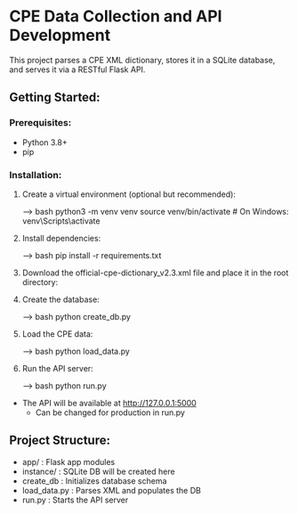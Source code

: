 # CPE Data Collection and API Development

This project parses a CPE XML dictionary, stores it in a SQLite database, and serves it via a RESTful Flask API.

## Getting Started:

### Prerequisites:

- Python 3.8+
- pip

### Installation:

1. Create a virtual environment (optional but recommended):

   --> bash
   python3 -m venv venv
   source venv/bin/activate  # On Windows: venv\Scripts\activate

2. Install dependencies:

    --> bash
    pip install -r requirements.txt

3. Download the official-cpe-dictionary_v2.3.xml file and place it in the root directory:

4. Create the database:

    --> bash
    python create_db.py

5. Load the CPE data:

    --> bash
    python load_data.py

6. Run the API server:

    --> bash
    python run.py

- The API will be available at http://127.0.0.1:5000
    - Can be changed for production in run.py

## Project Structure:
- app/ : Flask app modules
- instance/ : SQLite DB will be created here
- create_db : Initializes database schema
- load_data.py : Parses XML and populates the DB
- run.py : Starts the API server